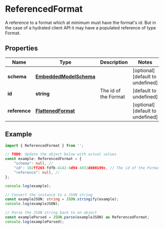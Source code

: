 
# ReferencedFormat

A reference to a format which at minimum must have the format\'s id. But in the case of a hydrated client API it may have a populated reference of type Format.

## Properties

Name | Type | Description | Notes
------------ | ------------- | ------------- | -------------
**schema** | [**EmbeddedModelSchema**](EmbeddedModelSchema) |  | [optional] [default to undefined]
**id** | **string** | The id of the Format | [default to undefined]
**reference** | [**FlattenedFormat**](FlattenedFormat) |  | [optional] [default to undefined]

## Example

```typescript
import { ReferencedFormat } from '';

// TODO: Update the object below with actual values
const example: ReferencedFormat = {
    "schema": null, // 
    "id": 102ff265-fdfb-4142-8d94-4932d400199c, // The id of the Format
    "reference": null, // 
};

console.log(example);

// Convert the instance to a JSON string
const exampleJSON: string = JSON.stringify(example);
console.log(exampleJSON);

// Parse the JSON string back to an object
const exampleParsed = JSON.parse(exampleJSON) as ReferencedFormat;
console.log(exampleParsed);
```




